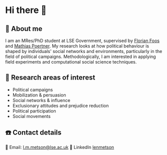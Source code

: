 # Hi there 👋

## 👨 About me  

I am an MRes/PhD student at LSE Government, supervised by [Florian Foos](https://www.lse.ac.uk/government/people/academic-staff/florian-foos) and [Mathias Poertner](https://www.lse.ac.uk/government/people/academic-staff/mathias-poertner). My research looks at how political behaviour is shaped by individuals' social networks and environments, particularly in the field of political campaigns. Methodologically, I am interested in applying field experiments and computational social science techniques. 

## 🔬 Research areas of interest
- Political campaigns
- Mobilization & persuasion
- Social networks & influence
- Exclusionary attitudes and prejudice reduction
- Political participation
- Social movements

## ☎️ Contact details 

📧 Email: l.m.metson@lse.ac.uk
🔗 LinkedIn [lenmetson](https://www.linkedin.com/in/lenmetson/)

